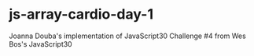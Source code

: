 # js-array-cardio-day-1
Joanna Douba's implementation of JavaScript30 Challenge #4 from Wes Bos's JavaScript30
